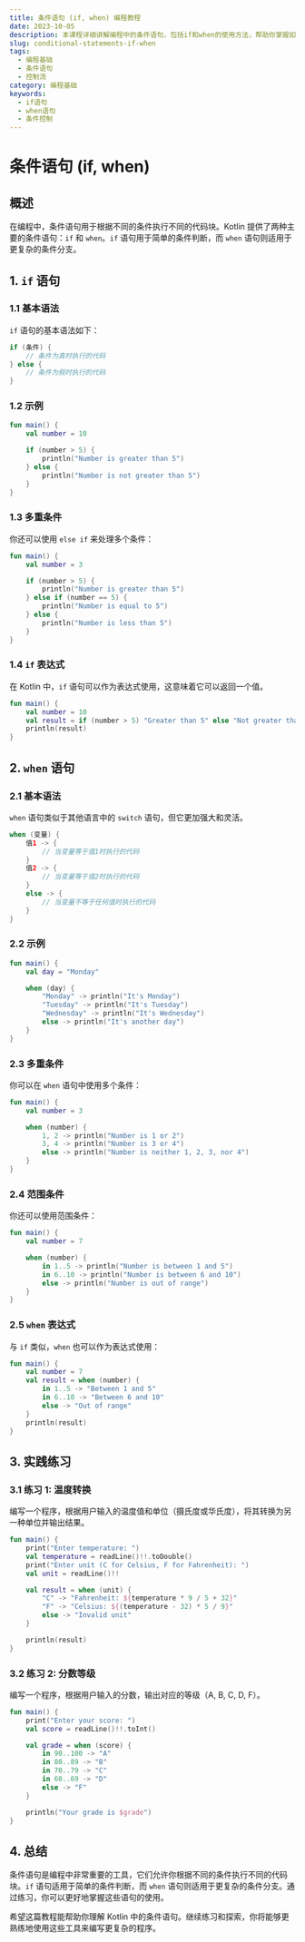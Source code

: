 ```yaml
---
title: 条件语句 (if, when) 编程教程
date: 2023-10-05
description: 本课程详细讲解编程中的条件语句，包括if和when的使用方法，帮助你掌握如何根据不同条件执行不同的代码块。
slug: conditional-statements-if-when
tags:
  - 编程基础
  - 条件语句
  - 控制流
category: 编程基础
keywords:
  - if语句
  - when语句
  - 条件控制
---
```


# 条件语句 (if, when)

## 概述

在编程中，条件语句用于根据不同的条件执行不同的代码块。Kotlin 提供了两种主要的条件语句：`if` 和 `when`。`if` 语句用于简单的条件判断，而 `when` 语句则适用于更复杂的条件分支。

## 1. `if` 语句

### 1.1 基本语法

`if` 语句的基本语法如下：

```kotlin
if (条件) {
    // 条件为真时执行的代码
} else {
    // 条件为假时执行的代码
}
```

### 1.2 示例

```kotlin
fun main() {
    val number = 10

    if (number > 5) {
        println("Number is greater than 5")
    } else {
        println("Number is not greater than 5")
    }
}
```

### 1.3 多重条件

你还可以使用 `else if` 来处理多个条件：

```kotlin
fun main() {
    val number = 3

    if (number > 5) {
        println("Number is greater than 5")
    } else if (number == 5) {
        println("Number is equal to 5")
    } else {
        println("Number is less than 5")
    }
}
```

### 1.4 `if` 表达式

在 Kotlin 中，`if` 语句可以作为表达式使用，这意味着它可以返回一个值。

```kotlin
fun main() {
    val number = 10
    val result = if (number > 5) "Greater than 5" else "Not greater than 5"
    println(result)
}
```

## 2. `when` 语句

### 2.1 基本语法

`when` 语句类似于其他语言中的 `switch` 语句，但它更加强大和灵活。

```kotlin
when (变量) {
    值1 -> {
        // 当变量等于值1时执行的代码
    }
    值2 -> {
        // 当变量等于值2时执行的代码
    }
    else -> {
        // 当变量不等于任何值时执行的代码
    }
}
```

### 2.2 示例

```kotlin
fun main() {
    val day = "Monday"

    when (day) {
        "Monday" -> println("It's Monday")
        "Tuesday" -> println("It's Tuesday")
        "Wednesday" -> println("It's Wednesday")
        else -> println("It's another day")
    }
}
```

### 2.3 多重条件

你可以在 `when` 语句中使用多个条件：

```kotlin
fun main() {
    val number = 3

    when (number) {
        1, 2 -> println("Number is 1 or 2")
        3, 4 -> println("Number is 3 or 4")
        else -> println("Number is neither 1, 2, 3, nor 4")
    }
}
```

### 2.4 范围条件

你还可以使用范围条件：

```kotlin
fun main() {
    val number = 7

    when (number) {
        in 1..5 -> println("Number is between 1 and 5")
        in 6..10 -> println("Number is between 6 and 10")
        else -> println("Number is out of range")
    }
}
```

### 2.5 `when` 表达式

与 `if` 类似，`when` 也可以作为表达式使用：

```kotlin
fun main() {
    val number = 7
    val result = when (number) {
        in 1..5 -> "Between 1 and 5"
        in 6..10 -> "Between 6 and 10"
        else -> "Out of range"
    }
    println(result)
}
```

## 3. 实践练习

### 3.1 练习 1: 温度转换

编写一个程序，根据用户输入的温度值和单位（摄氏度或华氏度），将其转换为另一种单位并输出结果。

```kotlin
fun main() {
    print("Enter temperature: ")
    val temperature = readLine()!!.toDouble()
    print("Enter unit (C for Celsius, F for Fahrenheit): ")
    val unit = readLine()!!

    val result = when (unit) {
        "C" -> "Fahrenheit: ${temperature * 9 / 5 + 32}"
        "F" -> "Celsius: ${(temperature - 32) * 5 / 9}"
        else -> "Invalid unit"
    }

    println(result)
}
```

### 3.2 练习 2: 分数等级

编写一个程序，根据用户输入的分数，输出对应的等级（A, B, C, D, F）。

```kotlin
fun main() {
    print("Enter your score: ")
    val score = readLine()!!.toInt()

    val grade = when (score) {
        in 90..100 -> "A"
        in 80..89 -> "B"
        in 70..79 -> "C"
        in 60..69 -> "D"
        else -> "F"
    }

    println("Your grade is $grade")
}
```

## 4. 总结

条件语句是编程中非常重要的工具，它们允许你根据不同的条件执行不同的代码块。`if` 语句适用于简单的条件判断，而 `when` 语句则适用于更复杂的条件分支。通过练习，你可以更好地掌握这些语句的使用。

希望这篇教程能帮助你理解 Kotlin 中的条件语句。继续练习和探索，你将能够更熟练地使用这些工具来编写更复杂的程序。